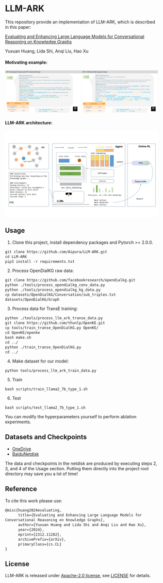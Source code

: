 # LLM-ARK
This repository provide an implementation of LLM-ARK, which is described in this paper:

[Evaluating and Enhancing Large Language Models for Conversational Reasoning on Knowledge Graphs](https://arxiv.org/abs/2312.11282)

Yuxuan Huang, Lida Shi, Anqi Liu, Hao Xu

#### Motivating example:

![image](source/figure1-2.jpg)

#### LLM-ARK architecture:
![image](source/figure3.jpg)

## Usage
1. Clone this project, install dependency packages and Pytorch >= 2.0.0.
```
git clone https://github.com/Aipura/LLM-ARK.git
cd LLM-ARK
pip3 install -r requirements.txt
```

2. Process OpenDialKG raw data:
```
git clone https://github.com/facebookresearch/opendialkg.git
python ./tools/process_opendialkg_conv_data.py
python ./tools/process_opendialkg_kg_data.py
cp datasets/OpenDialKG/Conversation/sub_triples.txt datasets/OpenDialKG/Graph
```

3. Process data for TransE training:
```
python ./tools/process_llm_ark_transe_data.py
git clone https://github.com/thunlp/OpenKE.git
cp tools/train_transe_OpenDialKG.py OpenKE/
cd OpenKE/openke 
bash make.sh
cd ../
python ./train_transe_OpenDialKG.py
cd ../
```

4. Make dataset for our model:
```
python tools/process_llm_ark_train_data.py

```

5. Train
```
bash scripts/train_llama2_7b_type_1.sh
```

6. Test
```
bash scripts/test_llama2_7b_type_1.sh
```

You can modify the hyperparameters yourself to perform ablation experiments.

## Datasets and Checkpoints
- [OneDrive](https://1drv.ms/u/s!Ag89Dbur-oW3fHOM1FpqixT_syI?e=xtX9Ah)
- [BaiduNetdisk](https://pan.baidu.com/s/1IeRWtf88WyL4T9kdtzjjdA?pwd=wdds)

The data and checkpoints in the netdisk are produced by executing steps 2, 3, and 4 of the Usage section. Putting them directly into the project root directory may save you a lot of time!


## Reference
To cite this work please use:
```
@misc{huang2024evaluating,
      title={Evaluating and Enhancing Large Language Models for Conversational Reasoning on Knowledge Graphs}, 
      author={Yuxuan Huang and Lida Shi and Anqi Liu and Hao Xu},
      year={2024},
      eprint={2312.11282},
      archivePrefix={arXiv},
      primaryClass={cs.CL}
}
```

## License
LLM-ARK is released under [Apache-2.0 license](https://www.apache.org/licenses/LICENSE-2.0), see [LICENSE](https://github.com/Aipura/LLM-ARK/blob/main/LICENSE) for details.
